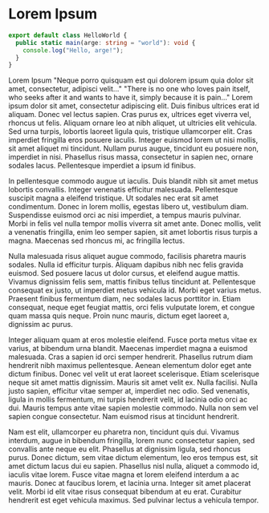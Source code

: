 # Lorem Ipsum

```ts
export default class HelloWorld {
  public static main(arge: string = "world"): void {
    console.log("Hello, arge!");
  }
}
```

Lorem Ipsum "Neque porro quisquam est qui dolorem ipsum quia dolor sit amet,
consectetur, adipisci velit..." "There is no one who loves pain itself, who
seeks after it and wants to have it, simply because it is pain..." Lorem ipsum
dolor sit amet, consectetur adipiscing elit. Duis finibus ultrices erat id
aliquam. Donec vel lectus sapien. Cras purus ex, ultrices eget viverra vel,
rhoncus ut felis. Aliquam ornare leo at nibh aliquet, ut ultricies elit
vehicula. Sed urna turpis, lobortis laoreet ligula quis, tristique ullamcorper
elit. Cras imperdiet fringilla eros posuere iaculis. Integer euismod lorem ut
nisi mollis, sit amet aliquet mi tincidunt. Nullam purus augue, tincidunt eu
posuere non, imperdiet in nisi. Phasellus risus massa, consectetur in sapien
nec, ornare sodales lacus. Pellentesque imperdiet a ipsum id finibus.

In pellentesque commodo augue ut iaculis. Duis blandit nibh sit amet metus
lobortis convallis. Integer venenatis efficitur malesuada. Pellentesque suscipit
magna a eleifend tristique. Ut sodales nec erat sit amet condimentum. Donec in
lorem mollis, egestas libero ut, vestibulum diam. Suspendisse euismod orci ac
nisi imperdiet, a tempus mauris pulvinar. Morbi in felis vel nulla tempor mollis
viverra sit amet ante. Donec mollis, velit a venenatis fringilla, enim leo
semper sapien, sit amet lobortis risus turpis a magna. Maecenas sed rhoncus mi,
ac fringilla lectus.

Nulla malesuada risus aliquet augue commodo, facilisis pharetra mauris sodales.
Nulla id efficitur turpis. Aliquam dapibus nibh nec felis gravida euismod. Sed
posuere lacus ut dolor cursus, et eleifend augue mattis. Vivamus dignissim felis
sem, mattis finibus tellus tincidunt at. Pellentesque consequat ex justo, ut
imperdiet metus vehicula id. Morbi eget varius metus. Praesent finibus fermentum
diam, nec sodales lacus porttitor in. Etiam consequat, neque eget feugiat
mattis, orci felis vulputate lorem, et congue quam massa quis neque. Proin nunc
mauris, dictum eget laoreet a, dignissim ac purus.

Integer aliquam quam at eros molestie eleifend. Fusce porta metus vitae ex
varius, at bibendum urna blandit. Maecenas imperdiet magna a euismod malesuada.
Cras a sapien id orci semper hendrerit. Phasellus rutrum diam hendrerit nibh
maximus pellentesque. Aenean elementum dolor eget ante dictum finibus. Donec vel
velit ut erat laoreet scelerisque. Etiam scelerisque neque sit amet mattis
dignissim. Mauris sit amet velit ex. Nulla facilisi. Nulla justo sapien,
efficitur vitae semper at, imperdiet nec odio. Sed venenatis, ligula in mollis
fermentum, mi turpis hendrerit velit, id lacinia odio orci ac dui. Mauris tempus
ante vitae sapien molestie commodo. Nulla non sem vel sapien congue consectetur.
Nam euismod risus at tincidunt hendrerit.

Nam est elit, ullamcorper eu pharetra non, tincidunt quis dui. Vivamus interdum,
augue in bibendum fringilla, lorem nunc consectetur sapien, sed convallis ante
neque eu elit. Phasellus at dignissim ligula, sed rhoncus purus. Donec dictum,
sem vitae dictum elementum, leo eros tempus est, sit amet dictum lacus dui eu
sapien. Phasellus nisl nulla, aliquet a commodo id, iaculis vitae lorem. Fusce
vitae magna et lorem eleifend interdum a ac mauris. Donec at faucibus lorem, et
lacinia urna. Integer sit amet placerat velit. Morbi id elit vitae risus
consequat bibendum at eu erat. Curabitur hendrerit est eget vehicula maximus.
Sed pulvinar lectus a vehicula tempor.
